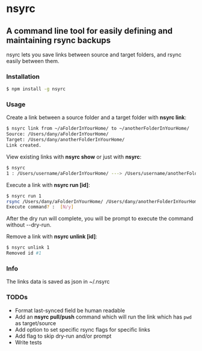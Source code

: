 # nsyrc
## A command line tool for easily defining and maintaining rsync backups
nsyrc lets you save links between source and target folders, and rsync easily between them.

### Installation
```bash
$ npm install -g nsyrc
```

### Usage
Create a link between a source folder and a target folder with **nsyrc link**:

```bash
$ nsyrc link from ~/aFolderInYourHome/ to ~/anotherFolderInYourHome/
Source: /Users/dany/aFolderInYourHome/
Target: /Users/dany/anotherFolderInYourHome/
Link created.
```

View existing links with **nsyrc show** or just with **nsyrc**:
```bash
$ nsyrc
1 : /Users/username/aFolderInYourHome/ ---> /Users/username/anotherFolderInYourHome/
```

Execute a link with **nsyrc run [id]**:
```bash
$ nsyrc run 1
rsync /Users/dany/aFolderInYourHome/ /Users/dany/anotherFolderInYourHome/ -Phavyx --delete-after --dry-run
Execute command? :  [N/y]
```
After the dry run will complete, you will be prompt to execute the command without --dry-run.

Remove a link with **nsyrc unlink [id]**:
```bash
$ nsyrc unlink 1
Removed id #1
```

### Info
The links data is saved as json in ~/.nsyrc

### TODOs

* Format last-synced field be human readable
* Add an **nsyrc pull/push** command which will run the link which has `pwd` as target/source
* Add option to set specific rsync flags for specific links
* Add flag to skip dry-run and/or prompt
* Write tests